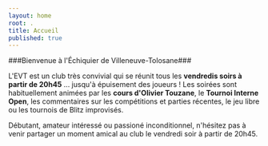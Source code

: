```yaml
---
layout: home
root: .
title: Accueil
published: true
---
```


###Bienvenue à l'Échiquier de Villeneuve-Tolosane###

L'EVT est un club très convivial qui se réunit tous les **vendredis soirs à partir de 20h45** ... jusqu'à épuisement des joueurs ! Les soirées sont habituellement animées par les **cours d'Olivier Touzane**, le **Tournoi Interne Open**, les commentaires sur les compétitions et parties récentes, le jeu libre ou les tournois de Blitz improvisés.

Débutant, amateur intéressé ou passioné inconditionnel, n'hésitez pas à venir partager un moment amical au club le vendredi soir à partir de 20h45.